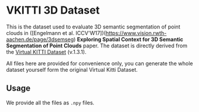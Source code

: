 # VKITTI 3D Dataset

This is the dataset used to evaluate 3D semantic segmentation of point clouds in ([Engelmann et al. ICCV'W17])(https://www.vision.rwth-aachen.de/page/3dsemseg) **Exploring Spatial Context for 3D Semantic Segmentation of Point Clouds** paper.
The dataset is directly derived from the [Virtual KITTI Dataset](http://www.europe.naverlabs.com/Research/Computer-Vision/Proxy-Virtual-Worlds) (v.1.3.1).

All files here are provided for convenience only, you can generate the whole dataset yourself form the original Virtual Kitti Dataset.

## Usage
We provide all the files as ```.npy``` files.

